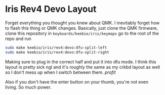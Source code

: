 # Iris Rev4 Devo Layout

Forget everything you thought you knew about QMK. I inevitably forget how to
flash this thing or QMK changes. Basically, just clone the QMK firmware, clone
this repository in
`keyboards/keebio/iris/keymaps`
go to the root of the repo and run
```bash
sudo make keebio/iris/rev4:devo:dfu-split-left
sudo make keebio/iris/rev4:devo:dfu-split-right
```
Making sure to plug in the correct half and put it into dfu mode. I think this
layout is pretty sick ngl and it's roughly the same as my crkbd layout as well
so I don't mess up when I switch between them. _profit_

Also if you don't have the enter button on your thumb, you're not even living.
So much power.
